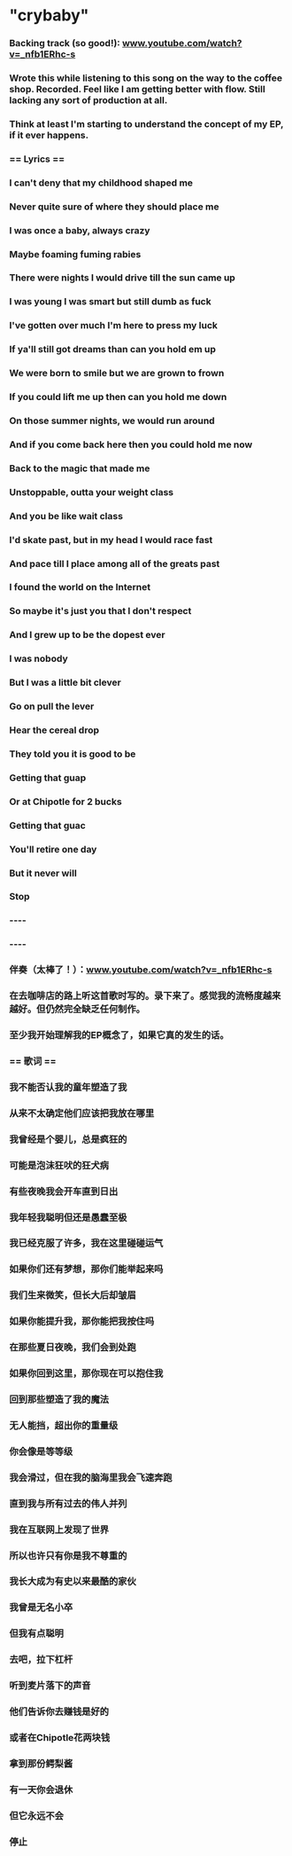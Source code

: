 # "crybaby"



### Backing track (so good!): www.youtube.com/watch?v=_nfb1ERhc-s
### 
### Wrote this while listening to this song on the way to the coffee shop. Recorded. Feel like I am getting better with flow. Still lacking any sort of production at all.
### 
### Think at least I'm starting to understand the concept of my EP, if it ever happens.
### 
### == Lyrics ==
### 
### I can't deny that my childhood shaped me
### Never quite sure of where they should place me
### I was once a baby, always crazy
### Maybe foaming fuming rabies
### 
### There were nights I would drive till the sun came up
### I was young I was smart but still dumb as fuck
### I've gotten over much I'm here to press my luck
### If ya'll still got dreams than can you hold em up
### 
### We were born to smile but we are grown to frown
### If you could lift me up then can you hold me down
### On those summer nights, we would run around
### And if you come back here then you could hold me now
### 
### Back to the magic that made me
### Unstoppable, outta your weight class
### And you be like wait class
### I'd skate past, but in my head I would race fast
### And pace till I place among all of the greats past
### 
### I found the world on the Internet
### So maybe it's just you that I don't respect
### And I grew up to be the dopest ever
### I was nobody
### But I was a little bit clever
### 
### Go on pull the lever
### Hear the cereal drop
### They told you it is good to be
### Getting that guap
### Or at Chipotle for 2 bucks
### Getting that guac
### You'll retire one day
### But it never will
### Stop
### 
### 
### 
### ----
### ----
### 
### 
### 
### 
### 伴奏（太棒了！）：www.youtube.com/watch?v=_nfb1ERhc-s
### 
### 在去咖啡店的路上听这首歌时写的。录下来了。感觉我的流畅度越来越好。但仍然完全缺乏任何制作。
### 
### 至少我开始理解我的EP概念了，如果它真的发生的话。
### 
### == 歌词 ==
### 
### 我不能否认我的童年塑造了我
### 从来不太确定他们应该把我放在哪里
### 我曾经是个婴儿，总是疯狂的
### 可能是泡沫狂吠的狂犬病
### 
### 有些夜晚我会开车直到日出
### 我年轻我聪明但还是愚蠢至极
### 我已经克服了许多，我在这里碰碰运气
### 如果你们还有梦想，那你们能举起来吗
### 
### 我们生来微笑，但长大后却皱眉
### 如果你能提升我，那你能把我按住吗
### 在那些夏日夜晚，我们会到处跑
### 如果你回到这里，那你现在可以抱住我
### 
### 回到那些塑造了我的魔法
### 无人能挡，超出你的重量级
### 你会像是等等级
### 我会滑过，但在我的脑海里我会飞速奔跑
### 直到我与所有过去的伟人并列
### 
### 我在互联网上发现了世界
### 所以也许只有你是我不尊重的
### 我长大成为有史以来最酷的家伙
### 我曾是无名小卒
### 但我有点聪明
### 
### 去吧，拉下杠杆
### 听到麦片落下的声音
### 他们告诉你去赚钱是好的
### 或者在Chipotle花两块钱
### 拿到那份鳄梨酱
### 有一天你会退休
### 但它永远不会
### 停止
